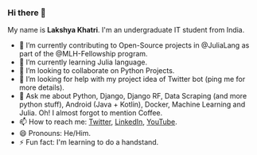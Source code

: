 ### Hi there 👋

My name is **Lakshya Khatri**. I'm an undergraduate IT student from India.

- 🔭 I’m currently contributing to Open-Source projects in @JuliaLang as part of the @MLH-Fellowship program.  
- 🌱 I’m currently learning Julia language.
- 👯 I’m looking to collaborate on Python Projects.
- 🤔 I’m looking for help with my project idea of Twitter bot (ping me for more details).
- 💬 Ask me about Python, Django, Django RF, Data Scraping (and more python stuff), Android (Java + Kotlin), Docker, Machine Learning and Julia. Oh! I almost forgot to mention Coffee.
- 📫 How to reach me: [Twitter](https://twitter.com/lakshyakhatri_/), [LinkedIn](https://www.linkedin.com/in/lakshyakhatri/), [YouTube](https://www.youtube.com/channel/UCwxCn-dw6TWRpNhNOnRrRPQ/about).
- 😄 Pronouns: He/Him.
- ⚡ Fun fact: I'm learning to do a handstand.
